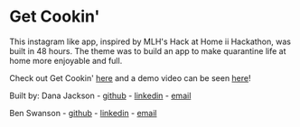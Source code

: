 # Get Cookin'

This instagram like app, inspired by MLH's Hack at Home ii Hackathon, was built in 48 hours. The theme was to build an app to make quarantine life at home more enjoyable and full.

Check out Get Cookin' [here](http://getcookin.herokuapp.com) and a demo video can be seen [here](https://youtu.be/_qEbfMJCyGY)!

Built by:
Dana Jackson - [github](github.com/danajackson2) - [linkedin](https://www.linkedin.com/in/danajackson2/) - [email](danajackson2@gmail.com)

Ben Swanson - [github](github.com/bswan0002) - [linkedin](https://www.linkedin.com/in/bswan0002/) - [email](bswan0002@gmail.com)
